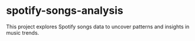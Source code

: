 # spotify-songs-analysis
This project explores Spotify songs data to uncover patterns and insights in music trends.
